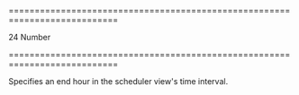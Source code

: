 ===========================================================================
<!--default-->24<!--/default-->
<!--type-->Number<!--/type-->
===========================================================================

<!--shortDescription-->
Specifies an end hour in the scheduler view's time interval.
<!--/shortDescription-->

<!--fullDescription-->

<!--/fullDescription-->